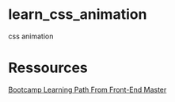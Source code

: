 # learn_css_animation
css animation

# Ressources

[Bootcamp Learning Path From Front-End Master](https://frontendmasters.com/bootcamp/)<br>